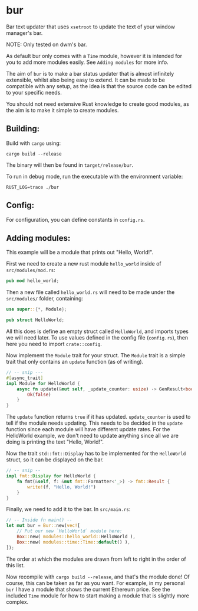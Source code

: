 # bur

Bar text updater that uses `xsetroot` to update the text of your window manager's bar.

NOTE: Only tested on dwm's bar.

As default bur only comes with a `Time` module, however it is intended for you to add more modules easily. See `Adding modules` for more info.

The aim of `bur` is to make a bar status updater that is almost infinitely extensible, whilst also being easy to extend. It can be made to be compatible
with any setup, as the idea is that the source code can be edited to your specific needs.

You should not need extensive Rust knowledge to create good modules, as the aim is to make it simple to create modules.

## Building:

Build with `cargo` using:

```
cargo build --release
```

The binary will then be found in `target/release/bur`.

To run in debug mode, run the executable with the environment variable:

`RUST_LOG=trace ./bur`

## Config:

For configuration, you can define constants in `config.rs`.

## Adding modules:

This example will be a module that prints out "Hello, World!".

First we need to create a new rust module `hello_world` inside of `src/modules/mod.rs`:

```rust
pub mod hello_world;
```

Then a new file called `hello_world.rs` will need to be made under the `src/modules/` folder, containing:

```rust
use super::{*, Module};

pub struct HelloWorld;
```

All this does is define an empty struct called `HelloWorld`, and imports types we will need later. To use values defined in the
config file (`config.rs`), then here you need to import `crate::config`.

Now implement the `Module` trait for your struct. The `Module` trait is a simple trait that only contains an `update` function (as of writing).

```rust
// -- snip ---
#[async_trait]
impl Module for HelloWorld {
    async fn update(&mut self, _update_counter: usize) -> GenResult<bool> {
        Ok(false)
    }
}
```

The `update` function returns `true` if it has updated. `update_counter` is used to tell if the module
needs updating. This needs to be decided in the `update` function since each module will have different update rates.
For the HelloWorld example, we don't need to update anything since all we are doing is printing the text "Hello, World!".

Now the trait `std::fmt::Display` has to be implemented for the `HelloWorld` struct, so it can be displayed on the bar.

```rust
// -- snip --
impl fmt::Display for HelloWorld {
    fn fmt(&self, f: &mut fmt::Formatter<'_>) -> fmt::Result {
        write!(f, "Hello, World!")
    }
}
```

Finally, we need to add it to the bar. In `src/main.rs`:

```rust
// -- Inside fn main() --
let mut bur = Bur::new(vec![
    // Put our new `HelloWorld` module here:
    Box::new( modules::hello_world::HelloWorld ),
    Box::new( modules::time::Time::default() ),
]);
```

The order at which the modules are drawn from left to right in the order of this list.

Now recompile with `cargo build --release`, and that's the module done! Of course, this can be taken as far as you want.
For example, in my personal `bur` I have a module that shows the current Ethereum price.
See the included `Time` module for how to start making a module that is slightly more complex.

